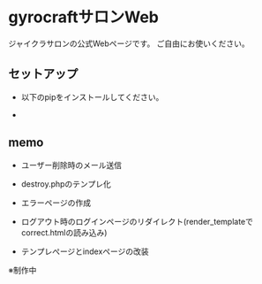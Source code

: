 # gyrocraftサロンWeb

ジャイクラサロンの公式Webページです。
ご自由にお使いください。


## セットアップ

- 以下のpipをインストールしてください。

-


## memo

- ユーザー削除時のメール送信

- destroy.phpのテンプレ化

- エラーページの作成

- ログアウト時のログインページのリダイレクト(render_templateでcorrect.htmlの読み込み)

- テンプレぺージとindexページの改装


※制作中

